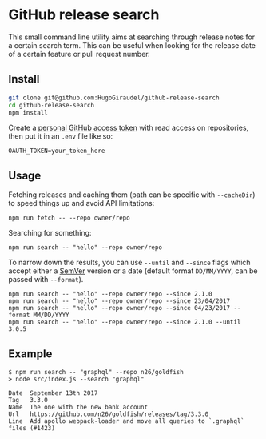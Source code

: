 # GitHub release search

This small command line utility aims at searching through release notes for a certain search term. This can be useful when looking for the release date of a certain feature or pull request number.

## Install

```sh
git clone git@github.com:HugoGiraudel/github-release-search
cd github-release-search
npm install
```

Create a [personal GitHub access token](https://github.com/settings/tokens) with read access on repositories, then put it in an `.env` file like so:

```
OAUTH_TOKEN=your_token_here
```

## Usage

Fetching releases and caching them (path can be specific with `--cacheDir`) to speed things up and avoid API limitations:

```
npm run fetch -- --repo owner/repo
```

Searching for something:

```
npm run search -- "hello" --repo owner/repo
```

To narrow down the results, you can use `--until` and `--since` flags which accept either a [SemVer](http://semver.org/) version or a date (default format `DD/MM/YYYY`, can be passed with `--format`).

```
npm run search -- "hello" --repo owner/repo --since 2.1.0
npm run search -- "hello" --repo owner/repo --since 23/04/2017
npm run search -- "hello" --repo owner/repo --since 04/23/2017 --format MM/DD/YYYY
npm run search -- "hello" --repo owner/repo --since 2.1.0 --until 3.0.5
```

## Example

```
$ npm run search -- "graphql" --repo n26/goldfish
> node src/index.js --search "graphql"

Date  September 13th 2017
Tag   3.3.0
Name  The one with the new bank account
Url   https://github.com/n26/goldfish/releases/tag/3.3.0
Line  Add apollo webpack-loader and move all queries to `.graphql` files (#1423)
```
